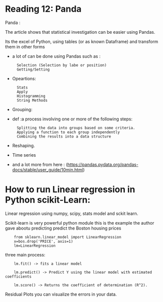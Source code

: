 # Reading 12: Panda

Panda :

The article shows that statistical investigation can be easier using Pandas.

Its the excel of Python, using tables (or as known Dataframe) and transform them in other forms 

* a lot of can be done using Pandas such as :

        Selection (Selection by labe or position)
        Getting/Setting

* Opeartions: 

        Stats
        Apply
        Histogramming
        String Methods

* Grouping:
* def :a process involving one or more of the following steps:

        Splitting the data into groups based on some criteria.
        Applying a function to each group independently
        Combining the results into a data structure

* Reshaping.
* Time series
* and a lot more from here : (https://pandas.pydata.org/pandas-docs/stable/user_guide/10min.html)

# How to run Linear regression in Python scikit-Learn: 

Linear regression using numpy, scipy, stats model and sckit learn.

Scikit-learn is very powerful python module 
this is the example the author gave abootu predicting predict the Boston housing prices

        from sklearn.linear_model import LinearRegression
        x=bos.drop('PRICE', axis=1)
        lm=LinearRegression


three main process: 

        lm.fit() -> fits a linear model

        lm.predict() -> Predict Y using the linear model with estimated coefficients

        lm.score() -> Returns the coefficient of determination (R^2).

Residual Plots you can visualize the errors in your data.